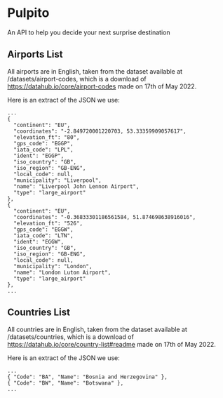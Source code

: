 # Pulpito

An API to help you decide your next surprise destination

## Airports List

All airports are in English, taken from the dataset available at /datasets/airport-codes, which is a download of https://datahub.io/core/airport-codes made on 17th of May 2022.

Here is an extract of the JSON we use:

```
...
{
  "continent": "EU",
  "coordinates": "-2.849720001220703, 53.33359909057617",
  "elevation_ft": "80",
  "gps_code": "EGGP",
  "iata_code": "LPL",
  "ident": "EGGP",
  "iso_country": "GB",
  "iso_region": "GB-ENG",
  "local_code": null,
  "municipality": "Liverpool",
  "name": "Liverpool John Lennon Airport",
  "type": "large_airport"
},
{
  "continent": "EU",
  "coordinates": "-0.36833301186561584, 51.874698638916016",
  "elevation_ft": "526",
  "gps_code": "EGGW",
  "iata_code": "LTN",
  "ident": "EGGW",
  "iso_country": "GB",
  "iso_region": "GB-ENG",
  "local_code": null,
  "municipality": "London",
  "name": "London Luton Airport",
  "type": "large_airport"
},
...
```

## Countries List

All countries are in English, taken from the dataset available at /datasets/countries, which is a download of https://datahub.io/core/country-list#readme made on 17th of May 2022.

Here is an extract of the JSON we use:

```
...
{ "Code": "BA", "Name": "Bosnia and Herzegovina" },
{ "Code": "BW", "Name": "Botswana" },
...
```
